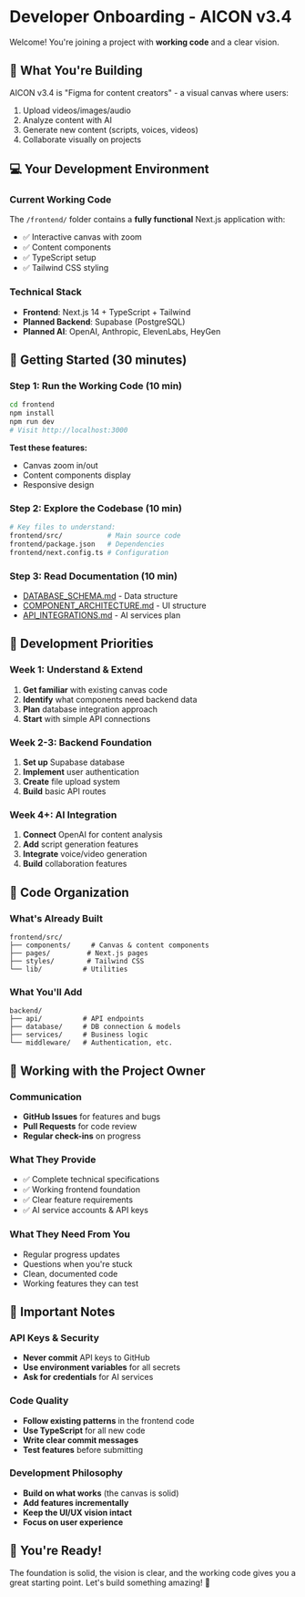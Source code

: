 # Developer Onboarding - AICON v3.4

Welcome! You're joining a project with **working code** and a clear vision.

## 🎯 What You're Building

AICON v3.4 is "Figma for content creators" - a visual canvas where users:
1. Upload videos/images/audio
2. Analyze content with AI
3. Generate new content (scripts, voices, videos)
4. Collaborate visually on projects

## 💻 Your Development Environment

### Current Working Code
The `/frontend/` folder contains a **fully functional** Next.js application with:
- ✅ Interactive canvas with zoom
- ✅ Content components
- ✅ TypeScript setup
- ✅ Tailwind CSS styling

### Technical Stack
- **Frontend**: Next.js 14 + TypeScript + Tailwind
- **Planned Backend**: Supabase (PostgreSQL)
- **Planned AI**: OpenAI, Anthropic, ElevenLabs, HeyGen

## 🚀 Getting Started (30 minutes)

### Step 1: Run the Working Code (10 min)
```bash
cd frontend
npm install
npm run dev
# Visit http://localhost:3000
```

**Test these features:**
- Canvas zoom in/out
- Content components display
- Responsive design

### Step 2: Explore the Codebase (10 min)
```bash
# Key files to understand:
frontend/src/           # Main source code
frontend/package.json   # Dependencies
frontend/next.config.ts # Configuration
```

### Step 3: Read Documentation (10 min)
- [DATABASE_SCHEMA.md](DATABASE_SCHEMA.md) - Data structure
- [COMPONENT_ARCHITECTURE.md](COMPONENT_ARCHITECTURE.md) - UI structure
- [API_INTEGRATIONS.md](API_INTEGRATIONS.md) - AI services plan

## 🎯 Development Priorities

### Week 1: Understand & Extend
1. **Get familiar** with existing canvas code
2. **Identify** what components need backend data
3. **Plan** database integration approach
4. **Start** with simple API connections

### Week 2-3: Backend Foundation
1. **Set up** Supabase database
2. **Implement** user authentication
3. **Create** file upload system
4. **Build** basic API routes

### Week 4+: AI Integration
1. **Connect** OpenAI for content analysis
2. **Add** script generation features
3. **Integrate** voice/video generation
4. **Build** collaboration features

## 🔧 Code Organization

### What's Already Built
```
frontend/src/
├── components/     # Canvas & content components
├── pages/         # Next.js pages
├── styles/        # Tailwind CSS
└── lib/          # Utilities
```

### What You'll Add
```
backend/
├── api/          # API endpoints
├── database/     # DB connection & models
├── services/     # Business logic
└── middleware/   # Authentication, etc.
```

## 🤝 Working with the Project Owner

### Communication
- **GitHub Issues** for features and bugs
- **Pull Requests** for code review
- **Regular check-ins** on progress

### What They Provide
- ✅ Complete technical specifications
- ✅ Working frontend foundation
- ✅ Clear feature requirements
- ✅ AI service accounts & API keys

### What They Need From You
- Regular progress updates
- Questions when you're stuck
- Clean, documented code
- Working features they can test

## 🚨 Important Notes

### API Keys & Security
- **Never commit** API keys to GitHub
- **Use environment variables** for all secrets
- **Ask for credentials** for AI services

### Code Quality
- **Follow existing patterns** in the frontend code
- **Use TypeScript** for all new code
- **Write clear commit messages**
- **Test features** before submitting

### Development Philosophy
- **Build on what works** (the canvas is solid)
- **Add features incrementally**
- **Keep the UI/UX vision intact**
- **Focus on user experience**

## 🎉 You're Ready!

The foundation is solid, the vision is clear, and the working code gives you a great starting point. Let's build something amazing! 🚀
